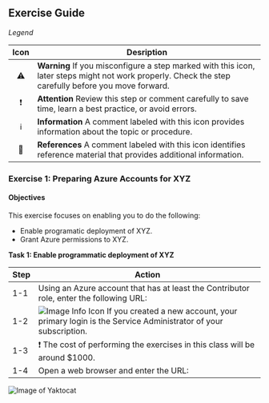 ## Exercise Guide

_Legend_

Icon | Desription
 :---: | -------------
:warning:             | **Warning** If you misconfigure a step marked with this icon, later steps might not work properly. Check the step carefully before you move forward.
:exclamation:         | **Attention** Review this step or comment carefully to save time, learn a best practice, or avoid errors. 
:information_source:  | **Information** A comment labeled with this icon provides information about the topic or procedure.
:book:                | **References** A comment labeled with this icon identifies reference material that provides additional information.


### Exercise 1: Preparing Azure Accounts for XYZ

#### Objectives
This exercise focuses on enabling you to do the following:
- Enable programatic deployment of XYZ.
- Grant Azure permissions to XYZ.

**Task 1: Enable programmatic deployment of XYZ**

Step | Action
---- | -------------
1-1  | Using an Azure account that has at least the Contributor role, enter the following URL:
1-2  | ![Image Info Icon](https://raw.githubusercontent.com/nichollri/deathofpdf/master/info-icon.png)  If you created a new account, your primary login is the Service Administrator of your subscription.  
1-3  | :exclamation: The cost of performing the exercises in this class will be around $1000.
1-4  | Open a web browser and enter the URL: 

![Image of Yaktocat](https://octodex.github.com/images/yaktocat.png)
